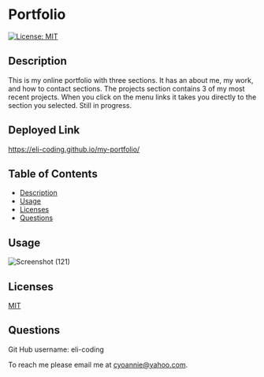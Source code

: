 # Portfolio

  [![License: MIT](https://img.shields.io/badge/License-MIT-yellow.svg)](https://opensource.org/licenses/MIT)
        
## Description
This is my  online portfolio with three sections. It has an about me, my work, and how to contact sections. The projects section contains 3 of my most recent projects. When you click on the menu links it takes you directly to the section you selected. Still in progress. 

## Deployed Link
https://eli-coding.github.io/my-portfolio/

## Table of Contents
* [Description](#description)
* [Usage](#usage)
* [Licenses](#licenses)
* [Questions](#questions)


## Usage

![Screenshot (121)](https://user-images.githubusercontent.com/80432031/160046202-29e7dde6-d604-4eb2-a548-f5070726bccc.png)


## Licenses

[MIT](https://choosealicense.com/licenses/mit/)



## Questions
 
Git Hub username:
eli-coding

To reach me please email me at cyoannie@yahoo.com.  







 



